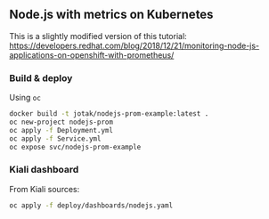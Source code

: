 ## Node.js with metrics on Kubernetes

This is a slightly modified version of this tutorial: https://developers.redhat.com/blog/2018/12/21/monitoring-node-js-applications-on-openshift-with-prometheus/

### Build & deploy

Using `oc`

```bash
docker build -t jotak/nodejs-prom-example:latest .
oc new-project nodejs-prom
oc apply -f Deployment.yml
oc apply -f Service.yml
oc expose svc/nodejs-prom-example
```

### Kiali dashboard

From Kiali sources:

```bash
oc apply -f deploy/dashboards/nodejs.yaml
```
